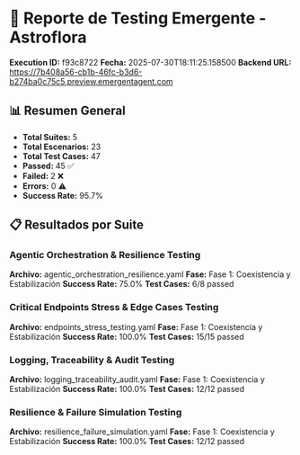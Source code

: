 # 🧬 Reporte de Testing Emergente - Astroflora

**Execution ID:** f93c8722
**Fecha:** 2025-07-30T18:11:25.158500
**Backend URL:** https://7b408a56-cb1b-46fc-b3d6-b274ba0c75c5.preview.emergentagent.com

## 📊 Resumen General

- **Total Suites:** 5
- **Total Escenarios:** 23
- **Total Test Cases:** 47
- **Passed:** 45 ✅
- **Failed:** 2 ❌
- **Errors:** 0 ⚠️
- **Success Rate:** 95.7%

## 📋 Resultados por Suite

### Agentic Orchestration & Resilience Testing
**Archivo:** agentic_orchestration_resilience.yaml
**Fase:** Fase 1: Coexistencia y Estabilización
**Success Rate:** 75.0%
**Test Cases:** 6/8 passed

### Critical Endpoints Stress & Edge Cases Testing
**Archivo:** endpoints_stress_testing.yaml
**Fase:** Fase 1: Coexistencia y Estabilización
**Success Rate:** 100.0%
**Test Cases:** 15/15 passed

### Logging, Traceability & Audit Testing
**Archivo:** logging_traceability_audit.yaml
**Fase:** Fase 1: Coexistencia y Estabilización
**Success Rate:** 100.0%
**Test Cases:** 12/12 passed

### Resilience & Failure Simulation Testing
**Archivo:** resilience_failure_simulation.yaml
**Fase:** Fase 1: Coexistencia y Estabilización
**Success Rate:** 100.0%
**Test Cases:** 12/12 passed

